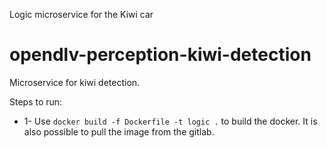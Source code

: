 Logic microservice for the Kiwi car


# opendlv-perception-kiwi-detection

Microservice for kiwi detection.

Steps to run:
 - 1- Use ```docker build -f Dockerfile -t logic .``` to build the docker. It is also possible to pull the image from the gitlab.